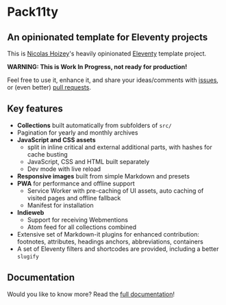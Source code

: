 # Pack11ty

## An opinionated template for Eleventy projects

This is [Nicolas Hoizey](https://nicolas-hoizey.com/)'s heavily opinionated [Eleventy](https://www.11ty.dev/) template project.

**WARNING: This is Work In Progress, not ready for production!**

Feel free to use it, enhance it, and share your ideas/comments with [issues](https://github.com/nhoizey/pack11ty/issues/new/choose), or (even better) [pull requests](https://github.com/nhoizey/pack11ty/compare).

## Key features

- **Collections** built automatically from subfolders of `src/`
- Pagination for yearly and monthly archives
- **JavaScript and CSS assets**
  - split in inline critical and external additional parts, with hashes for cache busting
  - JavaScript, CSS and HTML built separately
  - Dev mode with live reload
- **Responsive images** built from simple Markdown and presets
- **PWA** for performance and offline support
  - Service Worker with pre-caching of UI assets, auto caching of visited pages and offline fallback
  - Manifest for installation
- **Indieweb**
  - Support for receiving Webmentions
  - Atom feed for all collections combined
- Extensive set of Markdown-it plugins for enhanced contribution: footnotes, attributes, headings anchors, abbreviations, containers
- A set of Eleventy filters and shortcodes are provided, including a better `slugify`

## Documentation

Would you like to know more? Read the [full documentation](https://pack11ty.netlify.app/)!
